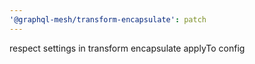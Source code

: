 ```yaml
---
'@graphql-mesh/transform-encapsulate': patch
---
```


respect settings in transform encapsulate applyTo config
